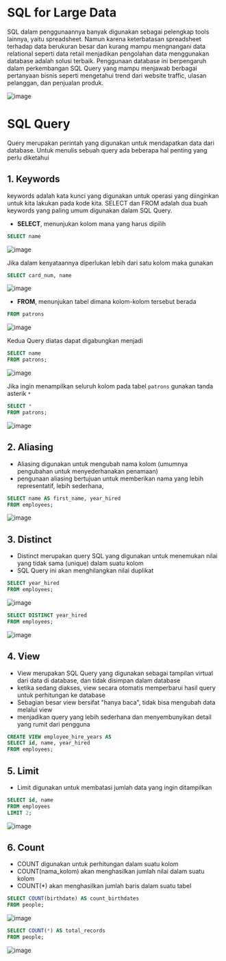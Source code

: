 # SQL for Large Data

SQL dalam penggunaannya banyak digunakan sebagai pelengkap tools lainnya, yaitu spreadsheet. Namun karena keterbatasan spreadsheet terhadap data berukuran besar dan kurang mampu mengnangani data relational seperti data retail menjadikan pengolahan data menggunakan database adalah solusi terbaik.
Penggunaan database ini berpengaruh dalam perkembangan SQL Query yang mampu menjawab berbagai pertanyaan bisnis seperti mengetahui trend dari website traffic, ulasan pelanggan, dan penjualan produk.

![image](https://github.com/akmalhsn/SQL/assets/149208628/9acd0b6e-dc5a-4e5e-a97e-cd2afc99a64e)

# SQL Query

Query merupakan perintah yang digunakan untuk mendapatkan data dari database. Untuk menulis sebuah query ada beberapa hal penting yang perlu diketahui

## 1. Keywords 

keywords adalah kata kunci yang digunakan untuk operasi yang diinginkan untuk kita lakukan pada kode kita. SELECT dan FROM adalah dua buah keywords yang paling umum digunakan dalam SQL Query.
- **SELECT**, menunjukan kolom mana yang harus dipilih
```SQL
SELECT name
```
![image](https://github.com/akmalhsn/SQL/assets/149208628/67606762-189e-4c46-bf15-6bc7d3a09ace)

Jika dalam kenyataannya diperlukan lebih dari satu kolom maka gunakan 

```SQL
SELECT card_num, name
```
![image](https://github.com/akmalhsn/SQL/assets/149208628/64615ef7-53bf-4858-9227-c99f8a32a3e5)




- **FROM**, menunjukan tabel dimana kolom-kolom tersebut berada
```SQL
FROM patrons
```

![image](https://github.com/akmalhsn/SQL/assets/149208628/b88ad326-305b-450c-a4e7-7eabc0bc2e8c)

Kedua Query diatas dapat digabungkan menjadi 

```SQL
SELECT name
FROM patrons;
```
![image](https://github.com/akmalhsn/SQL/assets/149208628/d2cdf367-eb80-47f5-bdd4-10e40df2b9ee)

Jika ingin menampilkan seluruh kolom pada tabel `patrons` gunakan tanda asterik `*`

```SQL
SELECT *
FROM patrons;
```
![image](https://github.com/akmalhsn/SQL/assets/149208628/ea67dfe7-e315-4e4b-a2b0-a48d0f186830)

## 2. Aliasing 

- Aliasing digunakan untuk mengubah nama kolom (umumnya pengubahan untuk menyederhanakan penamaan)
- pengunaan aliasing bertujuan untuk memberikan nama yang lebih representatif, lebih sederhana, 

```SQL
SELECT name AS first_name, year_hired
FROM employees;
```
![image](https://github.com/akmalhsn/SQL/assets/149208628/e4792d06-3482-4f03-95b9-1f53b28517c6)

## 3. Distinct

- Distinct merupakan query SQL yang digunakan untuk menemukan nilai yang tidak sama (unique) dalam suatu kolom
- SQL Query ini akan menghilangkan nilai duplikat 

```SQL
SELECT year_hired
FROM employees;
```
![image](https://github.com/akmalhsn/SQL/assets/149208628/65d69458-4d2d-439d-adcc-e3087e17c2be)

```SQL
SELECT DISTINCT year_hired
FROM employees;
```
![image](https://github.com/akmalhsn/SQL/assets/149208628/4bcd8959-57f2-413f-a40d-1423f8d3038d)

## 4. View

- View merupakan SQL Query yang digunakan sebagai tampilan virtual dari data di database, dan tidak disimpan dalam database
- ketika sedang diakses, view secara otomatis memperbarui hasil query untuk perhitungan ke database
- Sebagian besar view bersifat "hanya baca", tidak bisa mengubah data melalui view
- menjadikan query yang lebih sederhana dan menyembunyikan detail yang rumit dari pengguna

```SQL
CREATE VIEW employee_hire_years AS
SELECT id, name, year_hired
FROM employees;
```

## 5. Limit

- Limit digunakan untuk membatasi jumlah data yang ingin ditampilkan

```SQL
SELECT id, name
FROM employees
LIMIT 2;
```
![image](https://github.com/akmalhsn/SQL/assets/149208628/091cdf15-8e01-44d8-9f48-cada7c270750)

## 6. Count

- COUNT digunakan untuk perhitungan dalam suatu kolom
- COUNT(nama_kolom) akan menghasilkan jumlah nilai dalam suatu kolom
- COUNT(*) akan menghasilkan jumlah baris dalam suatu tabel

```SQL
SELECT COUNT(birthdate) AS count_birthdates
FROM people;
```

![image](https://github.com/akmalhsn/SQL/assets/149208628/e5b2524b-59c6-4c3e-98e2-734da8bb9da5)

```SQL
SELECT COUNT(*) AS total_records
FROM people;
```
![image](https://github.com/akmalhsn/SQL/assets/149208628/904444bf-6b53-4cd1-9bef-65ea9fad448b)


